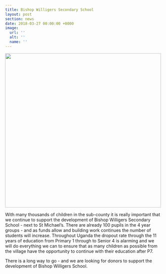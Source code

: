 ```yaml
---
title: Bishop Willigers Secondary School
layout: post
section: news
date: 2018-03-27 00:00:00 +0000
image:
  url: ''
  alt: ''
  name: ''
---
```

<a href="{{ site.url }}{{ site.baseurl }}/assets/images/{{ page.image.name }}"><img src="{{ site.url }}{{ site.baseurl }}/assets/images/{{ page.image.name }}" style="object-fit: cover; height: 500px; width: 100%;" /></a>

With many thousands of children in the sub-county it is really important that we continue to support the development of Bishop Willigers Secondary School - next to St Michael’s. There are already 100 pupils in the 4 year groups - and as funds allow and building work continues the number of students will increase. Throughout Uganda the dropout rate through the 11 years of education from Primary 1 through to Senior 4 is alarming and we will do everything we can to ensure that as many children as possible from the village have the opportunity to continue with their education after P7.

There is a long way to go - and we are looking for donors to support the development of Bishop Willigers School.